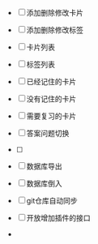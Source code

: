 - [ ] 添加删除修改卡片
- [ ] 添加删除修改标签
- [ ] 卡片列表
- [ ] 标签列表
- [ ] 已经记住的卡片
- [ ] 没有记住的卡片
- [ ] 需要复习的卡片
- [ ] 答案问题切换
- [ ]
- [ ] 数据库导出
- [ ] 数据库倒入
- [ ] git仓库自动同步


- [ ] 开放增加插件的接口
-